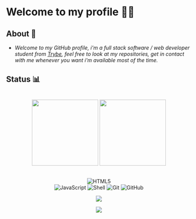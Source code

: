 # Welcome to my profile 👨‍💻
## About 📌

- *Welcome to my GitHub profile, i'm a full stack software / web developer student from [Trybe](https://www.betrybe.com/), feel free to look at my repositories, get in contact with me whenever you want i'm available most of the time.*

## Status 📊

<br>

<!-- GITHUB STATUS -->
<div align="center">
  <img height="180em" src="https://github-readme-stats.vercel.app/api?username=gabrielmendezsoares&show_icons=true&theme=dark&include_all_commits=true&count_private=true"/>
  <img height="180em" src="https://github-readme-stats.vercel.app/api/top-langs/?username=gabrielmendezsoares&layout=compact&langs_count=10&theme=dark"/>

  <!-- TEMAS: dark, radical, merko, gruvbox, tokyonight, onedark, cobalt, synthwave, highcontrast, dracula -->
</div>

<br>

<!-- TECNOLOGIAS -->
<div align="center">

![HTML5](https://img.shields.io/badge/-HTML5-black?style=flat-square&logo=html5)  
![JavaScript](https://img.shields.io/badge/-JavaScript-black?style=flat-square&logo=javascript)
![Shell](https://img.shields.io/badge/-Shell-black?style=flat-square&logo=shell)
![Git](https://img.shields.io/badge/-Git-black?style=flat-square&logo=git)
![GitHub](https://img.shields.io/badge/-GitHub-181717?style=flat-square&logo=github)

</div>

 <!-- REDES SOCIAIS -->
<div align="center">
  <a href="https://www.linkedin.com/in/gustavoabreucaetano/" target="_blank"><img src="https://img.shields.io/badge/-LinkedIn-%230077B5?style=for-the-badge&logo=linkedin&logoColor=white" target="_blank"></a>   
  
  ![](https://visitor-badge.glitch.me/badge?page_id=gabrielmendezsoares)
</div>
